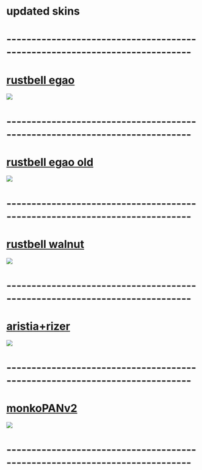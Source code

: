 # updated skins


# ---------------------------------------------------------------------------
# [rustbell egao](https://aaaiaiaiia.s-ul.eu/ZEnKP2EV)
![](https://media.discordapp.net/attachments/386033738087137300/849556031565463582/unknown.png?width=862&height=485)
# ---------------------------------------------------------------------------
# [rustbell egao old](https://aaaiaiaiia.s-ul.eu/wGf91g1t)
![](https://media.discordapp.net/attachments/386033738087137300/849556287284576256/unknown.png?width=862&height=485)
# ---------------------------------------------------------------------------
# [rustbell walnut](https://aaaiaiaiia.s-ul.eu/Ej6UK0NI)
![](https://media.discordapp.net/attachments/386033738087137300/849556487499939880/unknown.png?width=862&height=485)
# ---------------------------------------------------------------------------
# [aristia+rizer](https://aaaiaiaiia.s-ul.eu/wOse6YJA)
![](https://media.discordapp.net/attachments/386033738087137300/849556857893683200/unknown.png?width=862&height=485)
# ---------------------------------------------------------------------------
# [monkoPANv2](https://aaaiaiaiia.s-ul.eu/xJHqdFmu)
![](https://media.discordapp.net/attachments/386033738087137300/849557206743646258/unknown.png?width=862&height=485)
# ---------------------------------------------------------------------------
